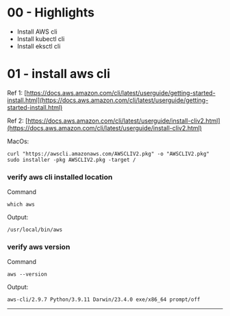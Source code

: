 # 00 - Highlights

- Install AWS cli
- Install kubectl cli
- Install eksctl cli

# 01 - install aws cli

Ref 1:
[https://docs.aws.amazon.com/cli/latest/userguide/getting-started-install.html](https://docs.aws.amazon.com/cli/latest/userguide/getting-started-install.html)

Ref 2:
[https://docs.aws.amazon.com/cli/latest/userguide/install-cliv2.html](https://docs.aws.amazon.com/cli/latest/userguide/install-cliv2.html)

MacOs:

```
curl "https://awscli.amazonaws.com/AWSCLIV2.pkg" -o "AWSCLIV2.pkg"
sudo installer -pkg AWSCLIV2.pkg -target /
```

### verify aws cli installed location

Command

```
which aws
```

Output:

```
/usr/local/bin/aws
```

### verify aws version

Command

```
aws --version
```

Output:

```
aws-cli/2.9.7 Python/3.9.11 Darwin/23.4.0 exe/x86_64 prompt/off
```

---
